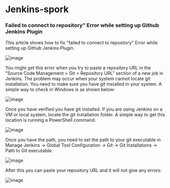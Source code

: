 # Jenkins-spork
### Failed to connect to repository” Error while setting up Github Jenkins Plugin
This article shows how to fix "failed to connect to repository” Error while setting up Github Jenkins Plugin.


![image](https://user-images.githubusercontent.com/11300636/112729754-d1785280-8f3e-11eb-93b6-58896797c33a.png)


You might get this error when you try to paste a repository URL in the "Source Code Management > Git > Repository URL" section of a new job in Jenkins.
The problem may occur when your system cannot locate git installation. You need to make sure you have git installed in your system. A simple way to check in Windows is as shown below:


![image](https://user-images.githubusercontent.com/11300636/112729704-96761f00-8f3e-11eb-87d9-4e89ab33b935.png)
 

Once you have verified you have git installed. If you are using Jenkins on a VM or local system, locate the git installation folder. A simple way to get this location is running a PowerShell command.

![image](https://user-images.githubusercontent.com/11300636/112729784-01bff100-8f3f-11eb-8a24-7c6c44bfb1f9.png)

Once you have the path, you need to set the path to your git executable in Manage Jenkins -> Global Tool Configuration -> Git -> Git Installations -> Path to Git executable.

![image](https://user-images.githubusercontent.com/11300636/112729886-87dc3780-8f3f-11eb-8ae3-b6d7b0477f21.png)


 
After this you can paste your repository URL and it will not give any errors:

![image](https://user-images.githubusercontent.com/11300636/112729787-0c7a8600-8f3f-11eb-9aef-e44944f98bd2.png)

 
